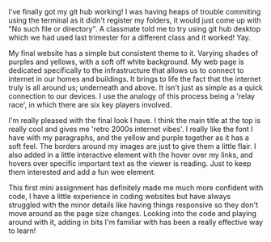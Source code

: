 I've finally got my git hub working! I was having heaps of trouble commiting using the terminal as it didn't register my folders, it would just come up with "No such file or directory". A classmate told me to try using git hub desktop which we had used last trimester for a different class and it worked! Yay.

My final website has a simple but consistent theme to it. Varying shades of purples and yellows, with a soft off white background. My web page is dedicated specifically to the infrastructure that allows us to connect to internet in our homes and buildings. It brings to life the fact that the internet truly is all around us; underneath and above. It isn't just as simple as a quick connection to our devices. I use the analogy of this process being a 'relay race', in which there are six key players involved.

I'm really pleased with the final look I have. I think the main title at the top is really cool and gives me 'retro 2000s internet vibes'. I really like the font I have with my paragraphs, and the yellow and purple together as it has a soft feel. The borders around my images are just to give them a little flair. I also added in a little interactive element with the hover over my links, and hovers over specific important text as the viewer is reading. Just to keep them interested and add a fun wee element. 

This first mini assignment has definitely made me much more confident with code, I have a little experience in coding websites but have always struggled with the minor details like having things responsive so they don't move around as the page size changes. Looking into the code and playing around with it, adding in bits I'm familiar with has been a really effective way to learn! 

